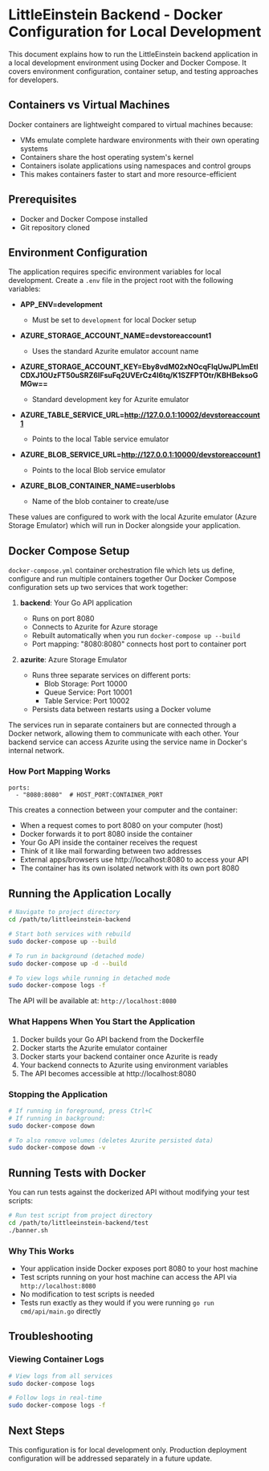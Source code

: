 # LittleEinstein Backend - Docker Configuration for Local Development

This document explains how to run the LittleEinstein backend application in a local development environment using Docker and Docker Compose. It covers environment configuration, container setup, and testing approaches for developers.

## Containers vs Virtual Machines

Docker containers are lightweight compared to virtual machines because:
* VMs emulate complete hardware environments with their own operating systems
* Containers share the host operating system's kernel
* Containers isolate applications using namespaces and control groups
* This makes containers faster to start and more resource-efficient

## Prerequisites

- Docker and Docker Compose installed
- Git repository cloned

## Environment Configuration

The application requires specific environment variables for local development. Create a `.env` file in the project root with the following variables:

* **APP_ENV=development**
    * Must be set to `development` for local Docker setup

* **AZURE_STORAGE_ACCOUNT_NAME=devstoreaccount1**
    * Uses the standard Azurite emulator account name

* **AZURE_STORAGE_ACCOUNT_KEY=Eby8vdM02xNOcqFlqUwJPLlmEtlCDXJ1OUzFT50uSRZ6IFsuFq2UVErCz4I6tq/K1SZFPTOtr/KBHBeksoGMGw==**
    * Standard development key for Azurite emulator

* **AZURE_TABLE_SERVICE_URL=http://127.0.0.1:10002/devstoreaccount1**
    * Points to the local Table service emulator

* **AZURE_BLOB_SERVICE_URL=http://127.0.0.1:10000/devstoreaccount1**
    * Points to the local Blob service emulator

* **AZURE_BLOB_CONTAINER_NAME=userblobs**
    * Name of the blob container to create/use

These values are configured to work with the local Azurite emulator (Azure Storage Emulator) which will run in Docker alongside your application.

## Docker Compose Setup

```docker-compose.yml``` container orchestration file which lets us define, configure and run multiple containers together
 Our Docker Compose configuration sets up two services that work together:

1. **backend**: Your Go API application
    * Runs on port 8080
    * Connects to Azurite for Azure storage
    * Rebuilt automatically when you run `docker-compose up --build`
    * Port mapping: "8080:8080" connects host port to container port

2. **azurite**: Azure Storage Emulator
    * Runs three separate services on different ports:
        * Blob Storage: Port 10000
        * Queue Service: Port 10001
        * Table Service: Port 10002
    * Persists data between restarts using a Docker volume

The services run in separate containers but are connected through a Docker network, allowing them to communicate with each other. Your backend service can access Azurite using the service name in Docker's internal network.

### How Port Mapping Works

```
ports:
  - "8080:8080"  # HOST_PORT:CONTAINER_PORT
```

This creates a connection between your computer and the container:
- When a request comes to port 8080 on your computer (host)
- Docker forwards it to port 8080 inside the container
- Your Go API inside the container receives the request
- Think of it like mail forwarding between two addresses
- External apps/browsers use http://localhost:8080 to access your API
- The container has its own isolated network with its own port 8080

## Running the Application Locally

```bash
# Navigate to project directory
cd /path/to/littleeinstein-backend

# Start both services with rebuild
sudo docker-compose up --build

# To run in background (detached mode)
sudo docker-compose up -d --build

# To view logs while running in detached mode
sudo docker-compose logs -f
```

The API will be available at: `http://localhost:8080`

### What Happens When You Start the Application

1. Docker builds your Go API backend from the Dockerfile
2. Docker starts the Azurite emulator container
3. Docker starts your backend container once Azurite is ready
4. Your backend connects to Azurite using environment variables
5. The API becomes accessible at http://localhost:8080

### Stopping the Application

```bash
# If running in foreground, press Ctrl+C
# If running in background:
sudo docker-compose down

# To also remove volumes (deletes Azurite persisted data)
sudo docker-compose down -v
```

## Running Tests with Docker

You can run tests against the dockerized API without modifying your test scripts:

```bash
# Run test script from project directory
cd /path/to/littleeinstein-backend/test
./banner.sh
```

### Why This Works
- Your application inside Docker exposes port 8080 to your host machine
- Test scripts running on your host machine can access the API via `http://localhost:8080`
- No modification to test scripts is needed
- Tests run exactly as they would if you were running `go run cmd/api/main.go` directly

## Troubleshooting

### Viewing Container Logs

```bash
# View logs from all services
sudo docker-compose logs

# Follow logs in real-time
sudo docker-compose logs -f
```

## Next Steps

This configuration is for local development only. Production deployment configuration will be addressed separately in a future update.
